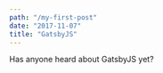 ```yaml
---
path: "/my-first-post"
date: "2017-11-07"
title: "GatsbyJS"
---
```


Has anyone heard about GatsbyJS yet?
